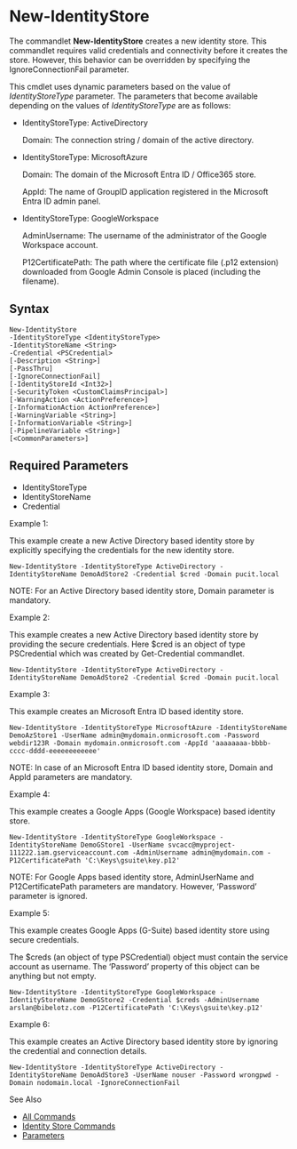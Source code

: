 # New-IdentityStore

The commandlet **New-IdentityStore** creates a new identity store. This commandlet requires valid
credentials and connectivity before it creates the store. However, this behavior can be overridden
by specifying the IgnoreConnectionFail parameter.

This cmdlet uses dynamic parameters based on the value of _IdentityStoreType_ parameter. The
parameters that become available depending on the values of _IdentityStoreType_ are as follows:

- IdentityStoreType: ActiveDirectory

  Domain: The connection string / domain of the active directory.

- IdentityStoreType: MicrosoftAzure

  Domain: The domain of the Microsoft Entra ID / Office365 store.

  AppId: The name of GroupID application registered in the Microsoft Entra ID admin panel.

- IdentityStoreType: GoogleWorkspace

  AdminUsername: The username of the administrator of the Google Workspace account.

  P12CertificatePath: The path where the certificate file (.p12 extension) downloaded from Google
  Admin Console is placed (including the filename).

## Syntax

```
New-IdentityStore
-IdentityStoreType <IdentityStoreType>
-IdentityStoreName <String>
-Credential <PSCredential>
[-Description <String>]
[-PassThru]
[-IgnoreConnectionFail]
[-IdentityStoreId <Int32>]
[-SecurityToken <CustomClaimsPrincipal>]
[-WarningAction <ActionPreference>]
[-InformationAction ActionPreference>]
[-WarningVariable <String>]
[-InformationVariable <String>]
[-PipelineVariable <String>]
[<CommonParameters>]
```

## Required Parameters

- IdentityStoreType
- IdentityStoreName
- Credential

Example 1:

This example create a new Active Directory based identity store by explicitly specifying the
credentials for the new identity store.

```
New-IdentityStore -IdentityStoreType ActiveDirectory -IdentityStoreName DemoAdStore2 -Credential $cred -Domain pucit.local
```

NOTE: For an Active Directory based identity store, Domain parameter is mandatory.

Example 2:

This example creates a new Active Directory based identity store by providing the secure
credentials. Here $cred is an object of type PSCredential which was created by Get-Credential
commandlet.

```
New-IdentityStore -IdentityStoreType ActiveDirectory -IdentityStoreName DemoAdStore2 -Credential $cred -Domain pucit.local
```

Example 3:

This example creates an Microsoft Entra ID based identity store.

```
New-IdentityStore -IdentityStoreType MicrosoftAzure -IdentityStoreName DemoAzStore1 -UserName admin@mydomain.onmicrosoft.com -Password webdir123R -Domain mydomain.onmicrosoft.com -AppId 'aaaaaaaa-bbbb-cccc-dddd-eeeeeeeeeeee'
```

NOTE: In case of an Microsoft Entra ID based identity store, Domain and AppId parameters are
mandatory.

Example 4:

This example creates a Google Apps (Google Workspace) based identity store.

```
New-IdentityStore -IdentityStoreType GoogleWorkspace -IdentityStoreName DemoGStore1 -UserName svcacc@myproject-111222.iam.gserviceaccount.com -AdminUsername admin@mydomain.com -P12CertificatePath 'C:\Keys\gsuite\key.p12'
```

NOTE: For Google Apps based identity store, AdminUserName and P12CertificatePath parameters are
mandatory. However, ‘Password’ parameter is ignored.

Example 5:

This example creates Google Apps (G-Suite) based identity store using secure credentials.

The $creds (an object of type PSCredential) object must contain the service account as username. The
‘Password’ property of this object can be anything but not empty.

```
New-IdentityStore -IdentityStoreType GoogleWorkspace -IdentityStoreName DemoGStore2 -Credential $creds -AdminUsername arslan@bibelotz.com -P12CertificatePath 'C:\Keys\gsuite\key.p12'
```

Example 6:

This example creates an Active Directory based identity store by ignoring the credential and
connection details.

```
New-IdentityStore -IdentityStoreType ActiveDirectory -IdentityStoreName DemoAdStore3 -UserName nouser -Password wrongpwd -Domain nodomain.local -IgnoreConnectionFail
```

See Also

- [All Commands](/docs/directorymanager/11.0/directorymanager/managementshell/commands.md)
- [Identity Store Commands](/docs/directorymanager/11.0/directorymanager/managementshell/identitystore/overview.md)
- [Parameters](/docs/directorymanager/11.0/directorymanager/managementshell/parameters/parameters.md)
